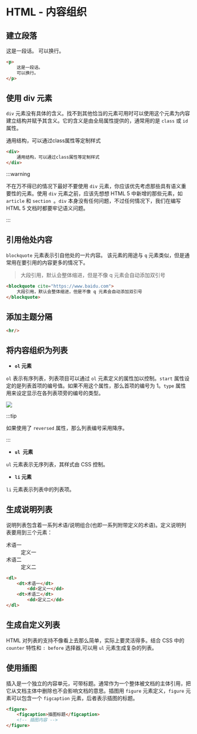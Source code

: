 # HTML - 内容组织

##  建立段落

<div class="demo">
    <p>
        这是一段话。
        可以换行。
    </p>
</div>

```html
<p>
    这是一段话。
    可以换行。
</p>
```

## 使用 div 元素

`div` 元素没有具体的含义。找不到其他恰当的元素可用时可以使用这个元素为内容建立结构并赋予其含义。它的含义是由全局属性提供的，通常用的是 `class` 或 `id` 属性。

<div class="demo">
    <div>
    	通用结构，可以通过class属性等定制样式
    </div>
</div>

```html
<div>
    通用结构，可以通过class属性等定制样式
</div>
```
:::warning

不在万不得已的情况下最好不要使用 `div` 元素，你应该优先考虑那些具有语义重要性的元素。使用 `div` 元素之前，应该先想想 HTML 5 中新增的那些元素，如 `article` 和 `section `。`div` 本身没有任何问题，不过任何情况下，我们在编写 HTML 5 文档时都要牢记语义问题。

:::

## 引用他处内容

`blockquote` 元素表示引自他处的一片内容。 该元素的用途与 `q` 元素类似，但是通常用在要引用的内容更多的情况下。

<div class="demo">
    <blockquote cite="https://www.baidu.com">
        大段引用，默认会整体缩进，但是不像 q 元素会自动添加双引号
    </blockquote>
</div>

```html
<blockquote cite="https://www.baidu.com">
    大段引用，默认会整体缩进，但是不像 q 元素会自动添加双引号
</blockquote>
```
## 添加主题分隔

```html
<hr/>
```

## 将内容组织为列表

- **`ol` 元素**

`ol` 表示有序列表，列表项目可以通过 `ol` 元素定义的属性加以控制。`start` 属性设定的是列表首项的编号值。如果不用这个属性，那么首项的编号为 1。`type`  属性用来设定显示在各列表项旁的编号的类型。

![](/imgs/web/html/organization/001.png)


:::tip

如果使用了 `reversed` 属性，那么列表编号采用降序。

:::

- **`ul `元素**

`ul` 元素表示无序列表，其样式由 CSS 控制。

- **`li` 元素**

`li` 元素表示列表中的列表项。

## 生成说明列表

说明列表包含着一系列术语/说明组合(也即一系列附带定义的术语)。定义说明列表要用到三个元素：

<div class="demo">
    <dl>
        <dt>术语一</dt>
            <dd>定义一</dd>
        <dt>术语二</dt>
            <dd>定义二</dd>
    </dl>
</div>

```html
<dl>
    <dt>术语一</dt>
        <dd>定义一</dd>
    <dt>术语二</dt>
        <dd>定义二</dd>
</dl>
```
## 生成自定义列表

HTML 对列表的支持不像看上去那么简单，实际上要灵活得多。结合 CSS 中的 `counter` 特性和 `: before` 选择器,可以用 `ul` 元素生成复杂的列表。

## 使用插图

插入是一个独立的内容单元，可带标题。通常作为一个整体被文档的主体引用，把它从文档主体中删除也不会影响文档的意思。插图用 `figure` 元素定义，`figure` 元素可以包含一个 `figcaption` 元素，后者表示插图的标题。

```html
<figure>
    <figcaption>插图标题</figcaption>
    <!-- 插图内容 -->
</figure>
```


